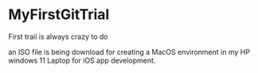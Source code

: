 # MyFirstGitTrial

First trail is always crazy to do

an ISO file is being download for creating a MacOS environment in my HP windows 11 Laptop for iOS app development.
